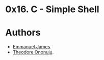 #  0x16. C - Simple Shell

**Authors**
=========
- [Emmanuel James](https://github.com/Deerah1234).
- [Theodore Ononuju](https://github.com/Denzelcole).
